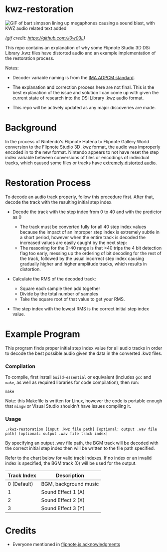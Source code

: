 # kwz-restoration

![GIF of bart simpson lining up megaphones causing a sound blast, with KWZ audio related text added](media/kwz-kwz-audio.gif)

*(gif credit: https://github.com/J0w03L)*

This repo contains an explanation of why some Flipnote Studio 3D DSi Library .kwz files have distorted audio and an example implementation of the restoration process.

Notes:

- Decoder variable naming is from the [IMA ADPCM standard](http://www.cs.columbia.edu/~hgs/audio/dvi/IMA_ADPCM.pdf).

- The explanation and correction process here are not final. This is the best explanation of the issue and solution I can come up with given the current state of research into the DSi Library .kwz audio format.

- This repo will be actively updated as any major discoveries are made.


# Background
In the process of Nintendo's Flipnote Hatena to Flipnote Gallery World conversion to the Flipnote Studio 3D .kwz format, the audio was improperly encoded in to the new format. Nintendo appears to not have reset the step index variable between conversions of files or encodings of individual tracks, which caused some files or tracks have [extremely distorted audio](https://twitter.com/AustinSudomemo/status/1220367326085832704).


# Restoration Process
To decode an audio track properly, follow this procedure first. After that, decode the track with the resulting initial step index.

- Decode the track with the step index from 0 to 40 and with the predictor as 0
    - The track must be converted fully for all 40 step index values because the impact of an improper step index is extremely subtle in a short period, however when the entire track is decoded the increased values are easily caught by the next step:
    - The reasoning for the 0-40 range is that >40 trips the 4 bit detection flag too early, messing up the ordering of bit decoding for the rest of the track, followed by the usual incorrect step index causing gradually higher and higher amplitude tracks, which results in distortion.

- Calculate the RMS of the decoded track:
    - Square each sample then add together
    - Divide by the total number of samples
    - Take the square root of that value to get your RMS.

- The step index with the lowest RMS is the correct initial step index value.


# Example Program
This program finds proper initial step index value for all audio tracks in order to decode the best possible audio given the data in the converted .kwz files.

### Compilation
To compile, first install `build-essential` or equivalent (includes `gcc` and `make`, as well as required libraries for code compilation), then run:

```shell
make
```

Note: this Makefile is written for Linux, however the code is portable enough that `mingw` or Visual Studio shouldn't have issues compiling it.

### Usage
`./kwz-restoration [input .kwz file path] [optional: output .wav file path] [optional: output .wav file track index]`

By specifying an output .wav file path, the BGM track will be decoded with the correct initial step index then will be written to the file path specified.

Refer to the chart below for valid track indexes. If no index or an invalid index is specified, the BGM track (0) will be used for the output.

| Track Index | Description           |
|-------------|-----------------------|
| 0 (Default) | BGM, background music |
| 1           | Sound Effect 1 (A)    |
| 2           | Sound Effect 2 (X)    |
| 3           | Sound Effect 3 (Y)    |


# Credits
- Everyone mentioned in [flipnote.js acknowledgments](https://flipnote.js.org/pages/docs/acknowledgements.html)
